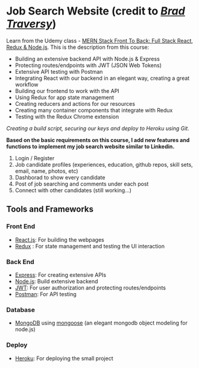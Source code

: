 # Job Search Website (credit to [*Brad Traversy*](https://github.com/bradtraversy))

Learn from the Udemy class - [MERN Stack Front To Back: Full Stack React, Redux & Node.js](https://www.udemy.com/course/mern-stack-front-to-back/?src=sac&subs_filter_type=subs_only&kw=MERN+Stack+Front+To+Back%3A+Full+Stack+React%2C+Redux+%26+Node.js). This is the description from this course:
- Building an extensive backend API with Node.js & Express
- Protecting routes/endpoints with JWT (JSON Web Tokens)
- Extensive API testing with Postman
- Integrating React with our backend in an elegant way, creating a great workflow
- Building our frontend to work with the API
- Using Redux for app state management
- Creating reducers and actions for our resources
- Creating many container components that integrate with Redux
- Testing with the Redux Chrome extension

*Creating a build script, securing our keys and deploy to Heroku using Git.*

**Based on the basic requirements on this course, I add new features and functions to implement my job search website similar to Linkedin.**
1. Login / Register
2. Job candidate profiles (experiences, education, github repos, skill sets, email, name, photos, etc)
3. Dashborad to show every candidate
4. Post of job searching and comments under each post
5. Connect with other candidates (still working...)

## Tools and Frameworks
### Front End
- [React.js](https://reactjs.org/): For building the webpages
- [Redux](https://redux.js.org/introduction/why-rtk-is-redux-today) : For state management and testing the UI interaction 

### Back End
- [Express](https://expressjs.com/): For creating extensive APIs
- [Node.js](https://nodejs.org/en/): Build extensive backend
- [JWT](https://jwt.io/): For user authorization and protecting routes/endpoints
- [Postman](https://www.postman.com/): For API testing

### Database
- [MongoDB](https://account.mongodb.com/account/login?n=%2Fv2%2F62b73b686bf31f69a85d6b05&nextHash=%23metrics%2FreplicaSet%2F62b7700762f17275f0e53054%2Fexplorer%2Ftest%2Fusers%2Ffind) using [mongoose](https://mongoosejs.com/) (an elegant mongodb object modeling for node.js)

### Deploy
- [Heroku](https://devcenter.heroku.com/articles/heroku-cli): For deploying the small project

